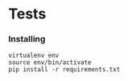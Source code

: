 # Tests

### Installing

```
virtualenv env
source env/bin/activate
pip install -r requirements.txt
```
